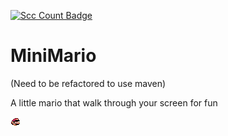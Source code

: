 [![Scc Count Badge](https://sloc.xyz/github/klemek/minimario/?category=code)](https://github.com/boyter/scc/#badges-beta)

# MiniMario 

(Need to be refactored to use maven)

A little mario that walk through your screen for fun 

![icon](res/icon_mario.png) 
